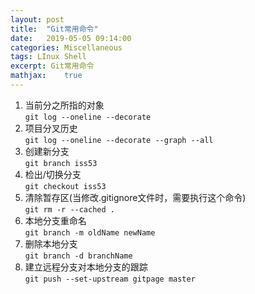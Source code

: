 ```yaml
---
layout: post
title:  "Git常用命令"
date:   2019-05-05 09:14:00
categories: Miscellaneous
tags: LInux Shell
excerpt: Git常用命令
mathjax:	true
---
```


1. 当前分之所指的对象  
`git log --oneline --decorate`
2. 项目分叉历史  
`git log --oneline --decorate --graph --all`
3. 创建新分支  
`git branch iss53`
4. 检出/切换分支  
`git checkout iss53`
5. 清除暂存区(当修改.gitignore文件时，需要执行这个命令)  
`git rm -r --cached .`  
1. 本地分支重命名  
`git branch -m oldName newName`
7. 删除本地分支  
`git branch -d branchName`
8. 建立远程分支对本地分支的跟踪  
`git push --set-upstream gitpage master`

